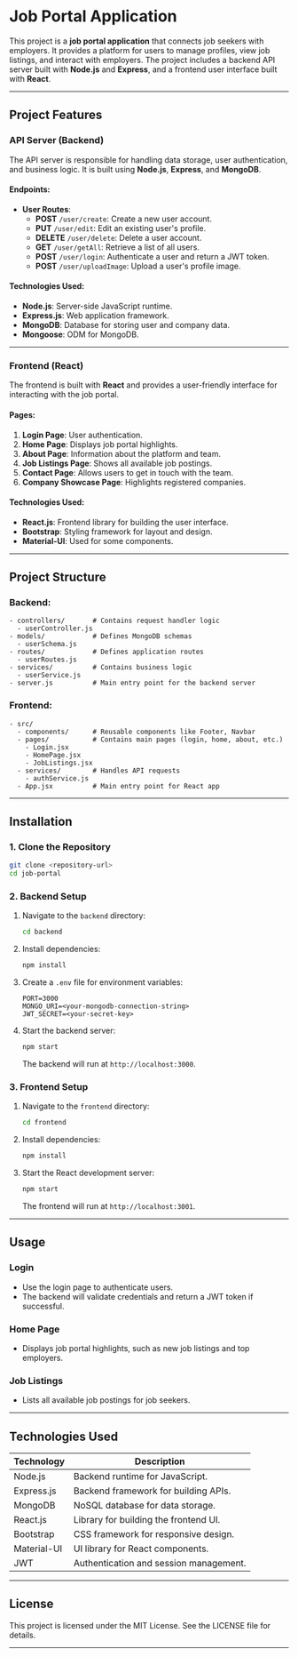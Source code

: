 
# **Job Portal Application**

This project is a **job portal application** that connects job seekers with employers. It provides a platform for users to manage profiles, view job listings, and interact with employers. The project includes a backend API server built with **Node.js** and **Express**, and a frontend user interface built with **React**.

---

## **Project Features**

### **API Server (Backend)**
The API server is responsible for handling data storage, user authentication, and business logic. It is built using **Node.js**, **Express**, and **MongoDB**.

#### **Endpoints:**
- **User Routes**:
  - **POST** `/user/create`: Create a new user account.
  - **PUT** `/user/edit`: Edit an existing user's profile.
  - **DELETE** `/user/delete`: Delete a user account.
  - **GET** `/user/getAll`: Retrieve a list of all users.
  - **POST** `/user/login`: Authenticate a user and return a JWT token.
  - **POST** `/user/uploadImage`: Upload a user's profile image.

#### **Technologies Used:**
- **Node.js**: Server-side JavaScript runtime.
- **Express.js**: Web application framework.
- **MongoDB**: Database for storing user and company data.
- **Mongoose**: ODM for MongoDB.

---

### **Frontend (React)**
The frontend is built with **React** and provides a user-friendly interface for interacting with the job portal.

#### **Pages:**
1. **Login Page**: User authentication.
2. **Home Page**: Displays job portal highlights.
3. **About Page**: Information about the platform and team.
4. **Job Listings Page**: Shows all available job postings.
5. **Contact Page**: Allows users to get in touch with the team.
6. **Company Showcase Page**: Highlights registered companies.

#### **Technologies Used:**
- **React.js**: Frontend library for building the user interface.
- **Bootstrap**: Styling framework for layout and design.
- **Material-UI**: Used for some components.

---

## **Project Structure**

### **Backend:**
```
- controllers/       # Contains request handler logic
  - userController.js
- models/            # Defines MongoDB schemas
  - userSchema.js
- routes/            # Defines application routes
  - userRoutes.js
- services/          # Contains business logic
  - userService.js
- server.js          # Main entry point for the backend server
```

### **Frontend:**
```
- src/
  - components/      # Reusable components like Footer, Navbar
  - pages/           # Contains main pages (login, home, about, etc.)
    - Login.jsx
    - HomePage.jsx
    - JobListings.jsx
  - services/        # Handles API requests
    - authService.js
  - App.jsx          # Main entry point for React app
```

---

## **Installation**

### **1. Clone the Repository**
```bash
git clone <repository-url>
cd job-portal
```

### **2. Backend Setup**
1. Navigate to the `backend` directory:
    ```bash
    cd backend
    ```

2. Install dependencies:
    ```bash
    npm install
    ```

3. Create a `.env` file for environment variables:
    ```
    PORT=3000
    MONGO_URI=<your-mongodb-connection-string>
    JWT_SECRET=<your-secret-key>
    ```

4. Start the backend server:
    ```bash
    npm start
    ```
    The backend will run at `http://localhost:3000`.

### **3. Frontend Setup**
1. Navigate to the `frontend` directory:
    ```bash
    cd frontend
    ```

2. Install dependencies:
    ```bash
    npm install
    ```

3. Start the React development server:
    ```bash
    npm start
    ```
    The frontend will run at `http://localhost:3001`.

---

## **Usage**

### **Login**
- Use the login page to authenticate users.
- The backend will validate credentials and return a JWT token if successful.

### **Home Page**
- Displays job portal highlights, such as new job listings and top employers.

### **Job Listings**
- Lists all available job postings for job seekers.

---

## **Technologies Used**

| Technology      | Description                              |
|------------------|------------------------------------------|
| Node.js         | Backend runtime for JavaScript.         |
| Express.js      | Backend framework for building APIs.    |
| MongoDB         | NoSQL database for data storage.        |
| React.js        | Library for building the frontend UI.   |
| Bootstrap       | CSS framework for responsive design.    |
| Material-UI     | UI library for React components.        |
| JWT             | Authentication and session management.  |

---

## **License**
This project is licensed under the MIT License. See the LICENSE file for details.

---

